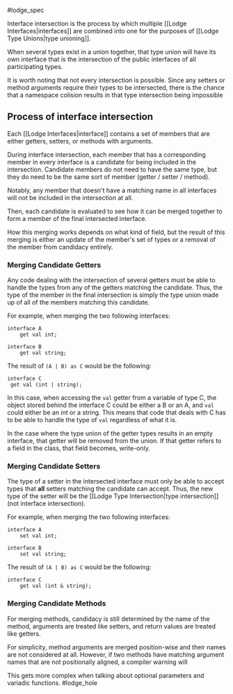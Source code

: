 #lodge_spec 

Interface intersection is the process by which multiple [[Lodge Interfaces|interfaces]] are combined into one for the purposes of [[Lodge Type Unions|type unioning]].

When several types exist in a union together, that type union will have its own interface that is the intersection of the public interfaces of all participating types.

It is worth noting that not every intersection is possible. Since any setters or method arguments require their types to be intersected, there is the chance that a namespace colision results in that type intersection being impossible
## Process of interface intersection

Each [[Lodge Interfaces|interface]] contains a set of members that are either getters, setters, or methods with arguments.

During interface intersection, each member that has a corresponding member in every interface is a candidate for being included in the intersection. Candidate members do not need to have the same type, but they do need to be the same sort of member (getter / setter / method).

Notably, any member that doesn't have a matching name in all interfaces will not be included in the intersection at all.

Then, each candidate is evaluated to see how it can be merged together to form a member of the final intersected interface.

How this merging works depends on what kind of field, but the result of this merging is either an update of the member's set of types or a removal of the member from candidacy entirely.

### Merging Candidate Getters

Any code dealing with the intersection of several getters must be able to handle the types from any of the getters matching the candidate. Thus, the type of the member in the final intersection is simply the type union made up of all of the members matching this candidate.


For example, when merging the two following interfaces:
``` Lodge
interface A
	get val int;

interface B
	get val string;
``` 
The result of `(A | B) as C` would be the following:
```
interface C
 get val (int | string);
```

In this case, when accessing the `val` getter from a variable of type C, the object stored behind the interface C could be either a B or an A, and `val` could either be an int or a string. This means that code that deals with C has to be able to handle the type of `val` regardless of what it is.

In the case where the type union of the getter types results in an empty interface, that getter will be removed from the union. If that getter refers to a field in the class, that field becomes, write-only.

### Merging Candidate Setters

The type of a setter in the intersected interface must only be able to accept types that **all** setters matching the candidate can accept. Thus, the new type of the setter will be the [[Lodge Type Intersection|type intersection]] (not interface intersection). 

For example, when merging the two following interfaces:
``` Lodge
interface A
	set val int;

interface B
	set val string;
``` 
The result of `(A | B) as C` would be the following:
```
interface C
	get val (int & string);
```

### Merging Candidate Methods

For merging methods, candidacy is still determined by the name of the method, arguments are treated like setters, and return values are treated like getters.

For simplicity, method arguments are merged position-wise and their names are not considered at all.
However, if two methods have matching argument names that are not positionally aligned, a compiler warning will 

This gets more complex when talking about optional parameters and variadic functions.
#lodge_hole 